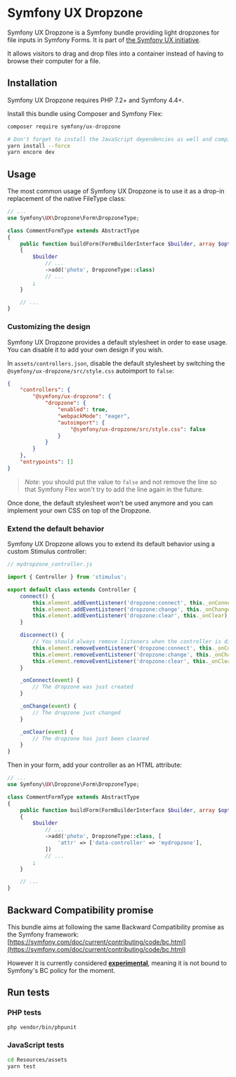 # Symfony UX Dropzone

Symfony UX Dropzone is a Symfony bundle providing light dropzones for file inputs
in Symfony Forms. It is part of [the Symfony UX initiative](https://symfony.com/ux).

It allows visitors to drag and drop files into a container instead of having
to browse their computer for a file.

## Installation

Symfony UX Dropzone requires PHP 7.2+ and Symfony 4.4+.

Install this bundle using Composer and Symfony Flex:

```sh
composer require symfony/ux-dropzone

# Don't forget to install the JavaScript dependencies as well and compile
yarn install --force
yarn encore dev
```

## Usage

The most common usage of Symfony UX Dropzone is to use it as a drop-in replacement of 
the native FileType class:

```php
// ...
use Symfony\UX\Dropzone\Form\DropzoneType;

class CommentFormType extends AbstractType
{
    public function buildForm(FormBuilderInterface $builder, array $options)
    {
        $builder
            // ...
            ->add('photo', DropzoneType::class)
            // ...
        ;
    }

    // ...
}
```

### Customizing the design

Symfony UX Dropzone provides a default stylesheet in order to ease usage. You can
disable it to add your own design if you wish.

In `assets/controllers.json`, disable the default stylesheet by switching 
the `@symfony/ux-dropzone/src/style.css` autoimport to `false`:

```json
{
    "controllers": {
        "@symfony/ux-dropzone": {
            "dropzone": {
                "enabled": true,
                "webpackMode": "eager",
                "autoimport": {
                    "@symfony/ux-dropzone/src/style.css": false
                }
            }
        }
    },
    "entrypoints": []
}
```

> *Note*: you should put the value to `false` and not remove the line so that Symfony Flex
> won't try to add the line again in the future.

Once done, the default stylesheet won't be used anymore and you can implement your own CSS on
top of the Dropzone.

### Extend the default behavior

Symfony UX Dropzone allows you to extend its default behavior using a custom Stimulus controller:

```js
// mydropzone_controller.js

import { Controller } from 'stimulus';

export default class extends Controller {
    connect() {
        this.element.addEventListener('dropzone:connect', this._onConnect);
        this.element.addEventListener('dropzone:change', this._onChange);
        this.element.addEventListener('dropzone:clear', this._onClear);
    }

    disconnect() {
        // You should always remove listeners when the controller is disconnected to avoid side-effects
        this.element.removeEventListener('dropzone:connect', this._onConnect);
        this.element.removeEventListener('dropzone:change', this._onChange);
        this.element.removeEventListener('dropzone:clear', this._onClear);
    }

    _onConnect(event) {
        // The dropzone was just created
    }

    _onChange(event) {
        // The dropzone just changed
    }

    _onClear(event) {
        // The dropzone has just been cleared
    }
}
```

Then in your form, add your controller as an HTML attribute:

```php
// ...
use Symfony\UX\Dropzone\Form\DropzoneType;

class CommentFormType extends AbstractType
{
    public function buildForm(FormBuilderInterface $builder, array $options)
    {
        $builder
            // ...
            ->add('photo', DropzoneType::class, [
                'attr' => ['data-controller' => 'mydropzone'],
            ])
            // ...
        ;
    }

    // ...
}
```

## Backward Compatibility promise

This bundle aims at following the same Backward Compatibility promise as the Symfony framework:
[https://symfony.com/doc/current/contributing/code/bc.html](https://symfony.com/doc/current/contributing/code/bc.html)

However it is currently considered
[**experimental**](https://symfony.com/doc/current/contributing/code/experimental.html),
meaning it is not bound to Symfony's BC policy for the moment.

## Run tests

### PHP tests

```sh
php vendor/bin/phpunit
```

### JavaScript tests

```sh
cd Resources/assets
yarn test
```
